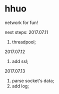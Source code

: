 # hhuo
network for fun!

next steps:
2017.07.11
1. threadpool;

2017.07.12
1. add ssl;

2017.07.13
1. parse socket's data;
2. add log;